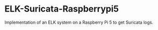 # ELK-Suricata-Raspberrypi5
Implementation of an ELK system on a Raspberry Pi 5 to get Suricata logs.
